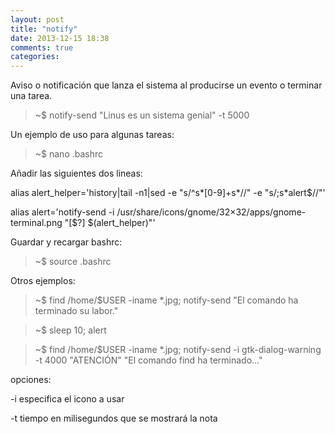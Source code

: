 ```yaml
---
layout: post
title: "notify"
date: 2013-12-15 18:38
comments: true
categories: 
---
```

Aviso o notificación que lanza el sistema al producirse un evento o terminar una tarea.

>~$ notify-send "Linus es un sistema genial" -t 5000

Un ejemplo de uso para algunas tareas:

>~$ nano .bashrc

Añadir las siguientes dos lineas:

alias alert_helper='history|tail -n1|sed -e "s/^s*[0-9]+s*//" -e "s/;s*alert$//"'

alias alert='notify-send -i /usr/share/icons/gnome/32×32/apps/gnome-terminal.png "[$?] $(alert_helper)"'

Guardar y recargar bashrc:

>~$ source .bashrc

Otros ejemplos:

>~$ find /home/$USER -iname *.jpg; notify-send "El comando ha terminado su labor."

>~$ sleep 10; alert

>~$ find /home/$USER -iname *.jpg; notify-send -i gtk-dialog-warning -t 4000 "ATENCIÓN" "El comando find ha terminado..."

opciones:

-i especifica el icono a usar

-t tiempo en milisegundos que se mostrará la nota

